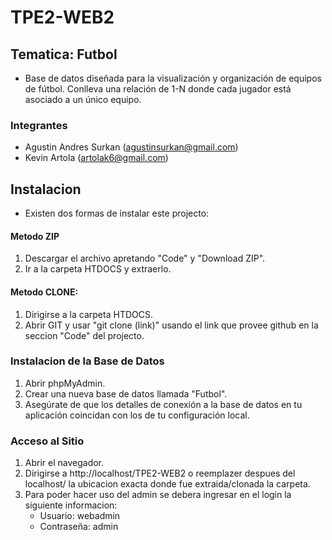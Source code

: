 # TPE2-WEB2

## Tematica: Futbol
- Base de datos diseñada para la visualización y organización de equipos de fútbol. Conlleva una relación de 1-N donde cada jugador está asociado a un único equipo.

### Integrantes
- Agustin Andres Surkan (agustinsurkan@gmail.com)
- Kevin Artola (artolak6@gmail.com)

## Instalacion
- Existen dos formas de instalar este projecto:

#### Metodo ZIP
1. Descargar el archivo apretando "Code" y "Download ZIP".
2. Ir a la carpeta HTDOCS y extraerlo.

#### Metodo CLONE:
1. Dirigirse a la carpeta HTDOCS.
2. Abrir GIT y usar "git clone (link)" usando el link que provee github en la seccion "Code" del projecto.

### Instalacion de la Base de Datos
1. Abrir phpMyAdmin.
2. Crear una nueva base de datos llamada "Futbol".
3. Asegúrate de que los detalles de conexión a la base de datos en tu aplicación coincidan con los de tu configuración local.

### Acceso al Sitio
1. Abrir el navegador.
2. Dirigirse a http://localhost/TPE2-WEB2 o reemplazer despues del localhost/ la ubicacion exacta donde fue extraida/clonada la carpeta.
3. Para poder hacer uso del admin se debera ingresar en el login la siguiente informacion:
    -   Usuario: webadmin
    -   Contraseña: admin
